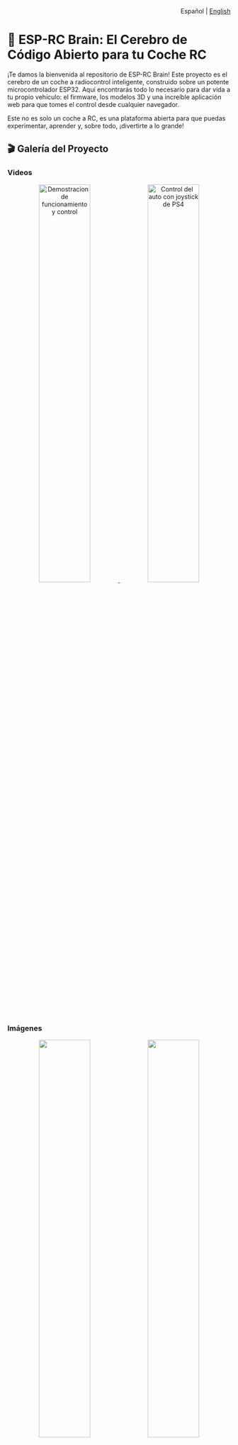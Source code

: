 <div align="right">
<span>Español | <a href="README.en.md">English</a></span>
</div>

# 🚗 ESP-RC Brain: El Cerebro de Código Abierto para tu Coche RC

¡Te damos la bienvenida al repositorio de ESP-RC Brain! Este proyecto es el cerebro de un coche a radiocontrol inteligente, construido sobre un potente microcontrolador ESP32. Aquí encontrarás todo lo necesario para dar vida a tu propio vehículo: el firmware, los modelos 3D y una increíble aplicación web para que tomes el control desde cualquier navegador.

Este no es solo un coche a RC, es una plataforma abierta para que puedas experimentar, aprender y, sobre todo, ¡divertirte a lo grande!

## 🎬 Galería del Proyecto

### Videos

<p align="center">
<a href="https://www.youtube.com/watch?v=_Qa1ab6sNVU">
<img src="https://img.youtube.com/vi/_Qa1ab6sNVU/0.jpg" alt="Demostracion de funcionamiento y control" width="48%">
</a>
<a href="https://www.youtube.com/watch?v=7CDSC2cwirc">
<img src="https://img.youtube.com/vi/7CDSC2cwirc/0.jpg" alt="Control del auto con joystick de PS4" width="48%">
</a>
</p>

### Imágenes

<p align="center">
  <img src="Imagenes/Auto/IMG_3500.jpg" width="48%">
  <img src="Imagenes/Auto/IMG_3511.jpg" width="48%">
</p>
<p align="center">
  <img src="Imagenes/Auto/IMG_3530.jpg" width="48%">
  <img src="Imagenes/Auto/IMG_3536.jpg" width="48%">
</p>
<p align="center">
  <img src="Imagenes/Auto/IMG_3509.jpg" width="48%">
  <img src="Imagenes/Auto/IMG_3506.jpg" width="48%">
</p>
<p align="center">
  <img src="Imagenes/Auto/IMG_3522.jpg" width="48%">
  <img src="Imagenes/Auto/IMG_3550.jpg" width="48%">
</p>
<p align="center">
  <img src="Imagenes/Auto/IMG_184553978.jpg" width="48%">
  <img src="Imagenes/Auto/IMG_184553978.jpg" width="48%">
</p>

## ✨ Características Principales

-   **Control Total:**
    -   **Bluetooth:** Conecta tu joystick o gamepad Bluetooth favorito y conduce con precisión. (Gracias a la increíble librería [Bluepad32](https://github.com/ricardoquesada/bluepad32)).
    -   **Wi-Fi:** Usa nuestra aplicación web para controlar cada aspecto del coche desde tu teléfono, tablet o PC.

-   **Conectividad Flexible:**
    -   **Modo Access Point (AP):** El coche crea su propia red Wi-Fi para que te conectes directamente.
    -   **Modo Cliente:** Conecta el coche a tu red Wi-Fi existente para mayor comodidad.

-   **Aplicación Web Intuitiva:**
    -   **Dos Estilos de Joystick:** Elige entre un joystick unificado o dos palancas separadas (¡al estilo tanque!).
    -   **Configuración en Tiempo Real:** Ajusta la velocidad máxima, la alineación del servo, los límites de giro y más, ¡todo desde el navegador y al instante!
    -   **Control de Luces LED:** Personaliza las luces de tu coche, define funciones (freno, intermitentes, posición) y crea un estilo único.
    -   **Gestión del Sistema:** Reinicia el ESP32 o restaura la configuración de fábrica con un solo clic.

-   **Firmware Robusto:** Escrito en C++ sobre el framework oficial de Espressif (ESP-IDF), garantizando un rendimiento y estabilidad de nivel profesional.

-   **Fácil de Modificar:** La aplicación web se compila en un único archivo HTML, que se integra directamente en el firmware del ESP32 para un despliegue sencillo.

## 📂 Estructura del Proyecto

Hemos organizado el repositorio de forma lógica para que encuentres todo fácilmente.

```
esprc-brain-c6/
├── Firmware/
│   ├── main/             # Código fuente principal del ESP32 (C++).
│   │   ├── src/          # Archivos .cpp con la lógica de la aplicación.
│   │   └── include/      # Archivos de cabecera .h.
│   │
│   ├── webapp/           # Código fuente de la aplicación web (HTML, CSS, JS).
│   │
│   ├── components/       # Librerías y componentes de ESP-IDF (como Bluepad32).
│   └── build/            # Carpeta de compilación (generada automáticamente).
│
├── Models/               # Modelos 3D para imprimir las piezas del coche.
│   ├── SCADs/            # Archivos fuente de OpenSCAD (modificables).
│   ├── STLs/             # Archivos STL listos para imprimir.
│   └── README.MD         # Instrucciones sobre los modelos 3D.
│
├── README.md             # ¡Estás aquí!
└── LICENSE               # La licencia MIT de este proyecto.
```

## 🔩 Modelos 3D

Todos los modelos 3D utilizados para imprimir el chasis y la carrocería del coche se encuentran en la carpeta `Models`. Dentro de ella, encontrarás instrucciones más detalladas en el archivo `README.MD`.

- **[Ver detalles de los modelos 3D](./Models/README.MD)**

## 🚀 Primeros Pasos

¿Listo para construir? Aquí te explicamos cómo poner todo en marcha.

### Requisitos Previos

1.  **Hardware:** 
    - Un microcontrolador ESP32 (Se puede utilizar un ESP32 o un ESP32-C6).
    - LEDs WS2812 si se quieren usar las luces.
    - Driver de motor DC. Probado con L298N
    - Motor/es DC (para la aceleracion)
    - Motor Servo (para la direccion)
    - Alimentacion:
      - Actualmente estoy usando 3 baterias 18650 conectadas a un protector de bateria. Y un regulador Step-Down para bajar la tension a 5v para el ESP32 y el Motor Servo.
2.  **Software:**
    -   [ESP-IDF](https://docs.espressif.com/projects/esp-idf/en/stable/esp32/get-started/index.html): El entorno de desarrollo de Espressif.
    -   [Node.js y npm](https://nodejs.org/): Para gestionar y compilar la aplicación web. (Solo necesario si se quiere modificar la webapp)
    -   [Git](https://git-scm.com/): Para clonar el repositorio.

### Preparar el Firmware (ESP32)

1.  **Clona el repositorio:**
    Es muy importante usar la opción `--recursive` para descargar también los submódulos necesarios (como Bluepad32).
    ```bash
    git clone --recursive https://gitlab.com/falmon/esprc-brain.git
    cd esprc-brain-c6/Firmware
    ```

2.  **Configura el proyecto:**
    Abre el menú de configuración de ESP-IDF para ajustar parámetros específicos de tu hardware si fuera necesario.
    ```bash
    idf.py menuconfig
    ```

3.  **Compila el firmware:**
    Este comando compilará todo el código C++ y lo preparará para ser transferido al ESP32.
    ```bash
    idf.py build
    ```

4.  **Flashea el ESP32:**
    Conecta tu ESP32 por USB y ejecuta el siguiente comando. Recuerda cambiar `/dev/ttyUSB0` por el puerto serie que corresponda en tu sistema.
    ```bash
    idf.py -p /dev/ttyUSB0 flash monitor
    ```
    Este comando flashea el firmware y abre una consola serie para que veas los mensajes de diagnóstico en tiempo real.

### Desarrollo de la WebApp (Opcional)

Si quieres modificar la interfaz web, sigue estos pasos. La webapp usa **Gulp.js** para empaquetar todo el código (HTML, CSS, JS) en un único archivo que se integra en el firmware.

1.  **Navega a la carpeta de la webapp:**
    ```bash
    cd esprc-brain-c6/Firmware/webapp
    ```

2.  **Instala las dependencias:**
    ```bash
    npm install
    ```

3.  **Comandos útiles:**
    -   `npm run build` o `gulp`: Compila la webapp. Este comando empaqueta y minifica los archivos de `src/` y copia el `index.html` resultante en la carpeta `Firmware/main/`, listo para ser incluido en el firmware.
    -   `npm run serve`: Inicia un servidor local para probar la webapp en tu navegador sin necesidad de flashear el ESP32.
    -   `npm run clean`: Borra los archivos generados por la compilación.

> **Nota:** Después de modificar la webapp y compilarla con `npm run build`, debes volver a compilar y flashear el firmware del ESP32 para que los cambios surtan efecto en el coche.

## 🔧 Guía de Uso

### Primera Conexión

Por defecto, el ESP32 se inicia en **Modo Access Point (AP)**.

1.  **Conéctate a la red Wi-Fi:** En tu teléfono o PC, busca una red Wi-Fi llamada **"ESP-RC-CAR"** y conéctate a ella.
2.  **Abre la interfaz web:** Abre tu navegador y ve a la dirección [http://ecar.local](http://ecar.local) o [http://192.168.4.1](http://192.168.4.1).
3.  **¡A conducir!** Ya estás en la interfaz de control. Desde la pestaña **"Conexión"**, puedes cambiar al modo Cliente para que el coche se conecte a tu red Wi-Fi local.

### Conexion de Joystick Bluetooth

1. Poner el joystick en modo pairing
2. Asegurarse de tener el bluetooth activado en la seccion de **Configuración del Auto**
3. El ESP32 se conectara automaticamente al joystick

#### Layout
  <img src="Imagenes/Joystick.png" width="90%">

## Guía Detallada de la Interfaz Web

La aplicación web te da un control granular sobre todas las funciones del coche. Se divide en las siguientes pestañas:

  <img src="Imagenes/Webapp/01.png" width="15%">

### 🕹️ Joystick A
<table>
<tr>
<td width="25%" valign="top">
<img src="Imagenes/Webapp/02.png" width="100%">
</td>
<td valign="top">
Este modo presenta un solo joystick virtual para un control unificado del vehículo.
<ul>
  <li><strong>Controles disponibles:</strong>
    <ul>
      <li><strong>Ubicación del Joystick:</strong> Puedes cambiar la posición del control en la pantalla para mayor comodidad.</li>
      <li><strong>Luces:</strong> Cicla entre los modos de faros (apagado, posición, bajas y altas).</li>
      <li><strong>Intermitentes:</strong> Activa las luces de giro izquierda y derecha.</li>
      <li><strong>Balizas:</strong> Activa las luces de emergencia.</li>
    </ul>
  </li>
</ul>
</td>
</tr>
</table>

### 🕹️🕹️ Joystick B
<table width="100%">
<tr>
<td width="40%" valign="top">
<img src="Imagenes/Webapp/03.png" width="100%">
</td>
<td valign="top">
Este modo ofrece dos joysticks virtuales para un manejo independiente de la aceleración y la dirección, similar a un tanque.
<ul>
  <li><strong>Controles disponibles:</strong>
    <ul>
      <li><strong>Joystick de Dirección:</strong> Controla el servo de giro.</li>
      <li><strong>Joystick de Aceleración:</strong> Controla la velocidad y el sentido de los motores.</li>
      <li><strong>Invertir Joysticks:</strong> Intercambia la posición de los joysticks en pantalla.</li>
      <li><strong>Controles de Luces:</strong> Idénticos a los del Joystick A (faros, intermitentes, balizas).</li>
    </ul>
  </li>
</ul>
</td>
</tr>
</table>

### 📡 Conexión
<table width="100%">
<tr>
<td width="40%" valign="top">
<img src="Imagenes/Webapp/04.png" width="100%">
</td>
<td valign="top">
Aquí puedes configurar todo lo relacionado con la conectividad del ESP32.
<ul>
  <li><strong>Direcciones de Red:</strong>
    <ul>
      <li><strong>Dirección IP:</strong> Muestra la IP actual del ESP32.</li>
      <li><strong>URL de WebSocket:</strong> Dirección para la comunicación en tiempo real (control de movimiento). Puedes cambiarla para desarrollo local sin necesidad de guardar. Requiere pulsar `Reconectar Websocket`.</li>
      <li><strong>URL de API:</strong> Dirección para comandos y configuraciones. También se puede cambiar para desarrollo local.</li>
    </ul>
  </li>
  <li><strong>Configuración Wi-Fi:</strong>
    <ul>
      <li><strong>Modo Wi-Fi:</strong> Elige cómo se conecta el ESP32.
        <ul>
          <li><strong>Punto de Acceso (AP):</strong> El ESP32 crea su propia red Wi-Fi. Ideal para uso en exteriores.</li>
          <li><strong>Cliente:</strong> El ESP32 se conecta a una red Wi-Fi existente.</li>
        </ul>
      </li>
    </ul>
  </li>
  <li><strong>Acciones:</strong>
    <ul>
      <li><strong>Actualizar:</strong> Obtiene la configuración actual desde el ESP32.</li>
      <li><strong>Guardar:</strong> Almacena los cambios de configuración en el ESP32.</li>
      <li><strong>Reconectar Websocket:</strong> Reinicia la conexión de control en tiempo real.</li>
    </ul>
  </li>
</ul>
</td>
</tr>
</table>

### 🚗 Configuración del Auto
<table width="100%">
<tr>
<td width="40%" valign="top">
<img src="Imagenes/Webapp/05.png" width="100%">
</td>
<td valign="top">
En esta sección se ajustan los parámetros físicos del coche.
<ul>
  <li><strong>Ajustes de Aceleración:</strong>
    <ul>
      <li><strong>Velocidad Máxima:</strong> Limita la potencia máxima de los motores DC.</li>
      <li><strong>Velocidad Mínima:</strong> Define la potencia mínima para que los motores empiecen a moverse.</li>
    </ul>
  </li>
  <li><strong>Ajustes de Dirección:</strong>
    <ul>
      <li><strong>Alineación:</strong> Calibra el punto central del servo de dirección.</li>
      <li><strong>Límite Giro Izquierdo:</strong> Establece el ángulo máximo de giro a la izquierda.</li>
      <li><strong>Límite Giro Derecho:</strong> Establece el ángulo máximo de giro a la derecha.</li>
    </ul>
  </li>
  <li><strong>Bluetooth:</strong>
    <ul>
      <li><strong>Habilitar Bluetooth:</strong> Activa el modo de emparejamiento para conectar un nuevo joystick.</li>
      <li><strong>¡Atención!</strong> El Bluetooth se deshabilita por defecto al iniciar en modo AP para evitar conflictos.</li>
    </ul>
  </li>
</ul>
</td>
</tr>
</table>

### 💡 Configuración LED
<table width="100%">
<tr>
<td width="40%" valign="top">
<img src="Imagenes/Webapp/06.png" width="100%">
</td>
<td valign="top">
Personaliza el sistema de iluminación de tu coche. Se requieren LEDs direccionables (tipo WS2812B).
<ul>
  <li><strong>Definición de LEDs:</strong>
    <ul>
      <li>Primero, especifica la <strong>cantidad total de LEDs</strong> conectados en serie.</li>
      <li>Luego, crea <strong>grupos de LEDs</strong> asignándoles una función. Puedes definir los LEDs de un grupo con números separados por comas (ej: `0,1,5`) o rangos (ej: `6-9`), o una combinación (ej: `0,6-7,9-10,12`).</li>
    </ul>
  </li>
  <li><strong>Funciones de los Grupos:</strong>
  Para cada grupo, puedes definir la función, el color y el brillo.
    <ul>
      <li>`LUZ POSICION FRONTAL`: Faros delanteros.</li>
      <li>`LUZ POSICION TRASERA`: Faros traseros.</li>
      <li>`LUZ DE FRENO`</li>
      <li>`LUZ DE MARCHA ATRAS`</li>
      <li>`INTERMITENTE IZQUIERDO`</li>
      <li>`INTERMITENTE DERECHO`</li>
      <li>`LUZ INTERIOR`</li>
      <li>`LUZ BAJOS` (Efecto neón)</li>
    </ul>
  </li>
  <li><strong>Comportamiento Actual:</strong>
    <ul>
      <li>Las luces de posición, interior y bajos se activan con el botón de faros y tienen 3 niveles de intensidad.</li>
      <li>Los intermitentes se activan tanto al girar como con las balizas.</li>
      <li>La luz de marcha atrás aún no está implementada.</li>
    </ul>
  </li>
</ul>
</td>
</tr>
</table>

### ⚙️ Administración ESP32
<table width="100%">
<tr>
<td width="25%" valign="top">
<img src="Imagenes/Webapp/07.png" width="100%">
</td>
<td valign="top">
Tareas de mantenimiento del microcontrolador.
<ul>
  <li><strong>Reiniciar ESP32:</strong> Realiza un reinicio por software.</li>
  <li><strong>Limpiar Configuración (Hard Reset):</strong> Borra toda la configuración guardada y la restaura a los valores por defecto.</li>
</ul>
</td>
</tr>
</table>

### 🔧 Ajustes
<table width="100%">
<tr>
<td width="25%" valign="top">
<img src="Imagenes/Webapp/08.png" width="100%">
</td>
<td valign="top">
Configuraciones propias de la aplicación web.
<ul>
  <li><strong>Idioma:</strong> Cambia el idioma de la interfaz.</li>
  <li><strong>Apariencia:</strong> Elige entre el modo claro y el modo oscuro.</li>
</ul>
</td>
</tr>
</table>

## 🤝 ¿Quieres Contribuir?

¡Las contribuciones son el motor del código abierto y son más que bienvenidas! Si tienes una idea, has encontrado un error o quieres añadir una nueva funcionalidad, sigue estos pasos:

1.  Haz un **Fork** de este repositorio.
2.  Crea una nueva rama para tu funcionalidad (`git checkout -b feature/mi-idea-genial`).
3.  Realiza tus cambios y haz commit (`git commit -m 'Añado una nueva idea genial'`).
4.  Sube tu rama a tu fork (`git push origin feature/mi-idea-genial`).
5.  Abre un **Pull Request** para que podamos revisar tu aportación.

## 📝 Tareas Pendientes (ToDo)

-   [ ] Implementar el control automático de luces desde la webapp.
-   [ ] Agregar un esquema del circuito electrónico.
-   [ ] Función para exportar e importar la configuración completa del coche.



## 🙏 Agradecimientos

-   **[Duke Doks](https://dukedoks.com/):** Por crear y compartir los increíbles modelos 3D del [chasis](https://dukedoks.com/portfolio/guia-chasis-rc/) y la [carrocería](https://dukedoks.com/portfolio/guia-delorean-bttf/).
-   **[Ricardo Quesada](https://github.com/ricardoquesada):** Por desarrollar la fantástica librería [Bluepad32](https://github.com/ricardoquesada/bluepad32).
-   **[Benoît Blanchon](https://github.com/bblanchon):** Por la indispensable librería [ArduinoJson](https://github.com/bblanchon/ArduinoJson).

## 📜 Licencia

Este proyecto está distribuido bajo la **Licencia MIT**. Esto significa que eres libre de usar, modificar y distribuir el código como quieras, siempre que mantengas el aviso de copyright original.

> **Importante:** Bluepad32 depende de la librería [BTstack](https://github.com/bluekitchen/btstack), que es gratuita para proyectos de código abierto pero requiere una licencia comercial para proyectos de código cerrado.

---
Hecho con ❤️, ☕ y muchos cables por [Facundo Almon](https://github.com/facundoAlmon).